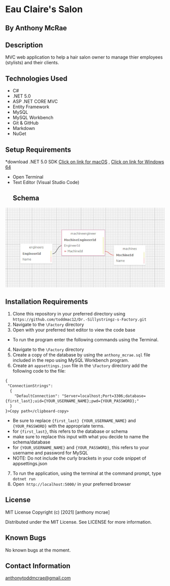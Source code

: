 # Eau Claire's Salon

## By Anthony McRae
## Description
MVC web application to help a hair salon owner to manage thier employees (stylists) and their clients.

## Technologies Used
* C#
* .NET 5.0 
* ASP .NET CORE MVC
* Entity Framework
* MySQL
* MySQL Workbench
* Git & GitHub
* Markdown
* NuGet
## Setup Requirements
*download .NET 5.0 SDK  [Click on link for macOS](https://dotnet.microsoft.com/download/dotnet/thank-you/sdk-5.0.401-macos-x64-installer) , [Click on link for Windows 64](https://dotnet.microsoft.com/download/dotnet/thank-you/sdk-5.0.401-windows-x64-installer)
* Open Terminal
* Text Editor (Visual Studio Code)
  ## Schema
![Schema Image](./Schema.jpg)

## Installation Requirements
1. Clone this repository in your preferred directory using `https://github.com/toddmac12/Dr.-Sillystringz-s-Factory.git`
2. Navigate to the `\Factory` directory
3. Open with your preferred text editor to view the code base
* To run the program enter the following commands using the Terminal.

4. Navigate to the `\Factory` directory
5. Create a copy of the database by using the `anthony_mcrae.sql` file included in the repo using MySQL Workbench program.
6. Create an `appsettings.json` file in the `\Factory` directory add the following code to the file:
```
{
 "ConnectionStrings":
  {
    "DefaultConnection": "Server=localhost;Port=3306;database={first_last};uid={YOUR_USERNAME_NAME};pwd={YOUR_PASSWORD};"
  }
}>Copy path</clipboard-copy>
```

* Be sure to replace `{first_last} {YOUR_USERNAME_NAME}` and `{YOUR_PASSWORD}` with the appropriate terms.
* for `{first_last}`, this refers to the database or schema
* make sure to replace this input with what you decide to name the schema/database
* for `{YOUR_USERNAME_NAME}` and `{YOUR_PASSWORD}`, this refers to your username and password for MySQL
* NOTE: Do not include the curly brackets in your code snippet of appsettings.json

7. To run the application, using the terminal at the command prompt, type `dotnet run`
8. Open` http://localhost:5000/` in your preferred browser
  
## License
MIT License
Copyright (c) [2021] [anthony mcrae]

Distributed under the MIT License. See LICENSE for more information.

## Known Bugs
No known bugs at the moment.

## Contact Information
anthonytoddmcrae@gmail.com
